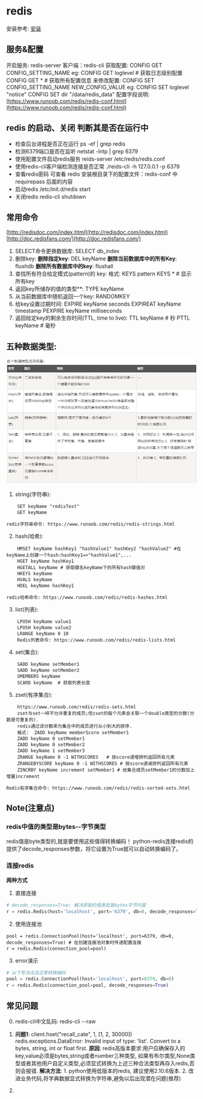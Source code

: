 # redis
安装参考: [安装](https://anggo.ro/note/installing-redis-in-ubuntu-wsl/)
## 服务&配置
开启服务: redis-server
客户端：redis-cli
获取配置: CONFIG GET CONFIG_SETTING_NAME
    eg: CONFIG GET loglevel # 获取日志级别配置
          CONFIG GET * # 获取所有配置信息
来修改配置: CONFIG SET CONFIG_SETTING_NAME NEW_CONFIG_VALUE
    eg: CONFIG SET loglevel "notice"
         CONFIG SET dir "/data/redis_data"
配置字段说明: [https://www.runoob.com/redis/redis-conf.html](https://www.runoob.com/redis/redis-conf.html)

## redis 的启动、关闭 判断其是否在运行中
* 检查后台进程是否正在运行
    ps -ef | grep redis
* 检测6379端口是否在监听
    netstat -lntp | grep 6379
* 使用配置文件启动redis服务
    reids-server /etc/redis/redis.conf
* 使用redis-cli客户端检测连接是否正常
    ./reids-cli -h 127.0.0.1 -p 6379
* 查看redis密码
    可查看 redis 安装根目录下的配置文件：redis-conf 中 requirepass 后面的内容
* 启动redis
    /etc/init.d/redis start
* 关闭redis
    redis-cli shutdown

## 常用命令
[http://redisdoc.com/index.html](http://redisdoc.com/index.html)
[http://doc.redisfans.com/](http://doc.redisfans.com/)

1. SELECT命令更换数据库:
    SELECT db_index
2. 删除key:
    **删除指定key**:
        DEL keyName
    **删除当前数据库中的所有Key**:
        flushdb
    **删除所有数据库中的key**:
        flushall
3. 查找所有符合给定模式(pattern)的 key:
    格式: KEYS pattern
    KEYS *     # 显示所有key
4. 返回key所储存的值的类型**:
    TYPE keyName
5. 从当前数据库中随机返回一个key:
    RANDOMKEY
6. 给key设置过期时间:
    EXPIRE keyName seconds
    EXPIREAT keyName timestamp
    PEXPIRE keyName milliseconds
7. 返回给定key的剩余生存时间(TTL, time to live):
    TTL keyName  # 秒
    PTTL keyName # 毫秒

##  五种数据类型: 
![](images_attachments/20210105172322041_12836.png)
1. string(字符串):
```redis
    SET keyName "redisTest"
    GET keyName 
```
    redis字符串命令: https://www.runoob.com/redis/redis-strings.html
2. hash(哈希):
```redis
    HMSET keyName hashKey1 "hashValue1" hashKey2 "hashValue2" #在keyName上创建一个hash:hashKey1=>"hashValue1",...
    HGET keyName hashKey1
    HGETALL keyName # 获取键名keyName下的所有hash键值对
    HKEYS keyName
    HVALS keyName
    HDEL keyName hashKey1
```
    redis哈希命令: https://www.runoob.com/redis/redis-hashes.html
3. list(列表):
```redis
    LPUSH keyName value1
    LPUSH keyName value2
    LRANGE keyName 0 10
    Redis列表命令: https://www.runoob.com/redis/redis-lists.html
```
4. set(集合):
```redis
    SADD keyName setMember1
    SADD keyName setMember2
    SMEMBERS keyName
    SCARD keyName  # 获取列表长度
```
5. zset(有序集合): 
```redis
    https://www.runoob.com/redis/redis-sets.html
    zset与set一样不允许重复的成员;但zset的每个元素会关联一个double类型的分数(分数是可重复的).
    redis通过该分数来为集合中的成员进行从小到大的排序.
    格式:  ZADD keyName memberScore setMember1
    ZADD keyName 0 setMember1
    ZADD keyName 0 setMember2
    ZADD keyName 1 setMember3
    ZRANGE keyName 0 -1 WITHSCORES   # 按score递增排列返回所有元素
    ZRANGEBYSCORE keyName 0 -1 WITHSCORES # 按score递减排列返回所有元素
    ZINCRBY keyName increment setMember1 # 给集合成员setMember1的分数加上增量increment
```
    Redis有序集合命令: https://www.runoob.com/redis/redis-sorted-sets.html

## Note(注意点)
### redis中值的类型是bytes--字节类型
redis值是byte类型的,就是要使用这些值得转换编码！
python-redis连接redis的提供了decode_responses参数，将它设置为True就可以自动转换编码了。

### 连接redis
**两种方式**
1. 直接连接
```python
# decode_responses=True: 解决获取的值类型是bytes字节问题
r = redis.Redis(host='localhost', port='6379', db=0, decode_responses=True) # 在构建Redis对象时传递配置连接参数
```
2. 使用连接池
```
pool = redis.ConnectionPool(host='localhost', port=6379, db=0, decode_responses=True) # 在创建连接池对象时传递配置连接
r = redis.Redis(connection_pool=pool)
```

3. error演示
```python
# 以下写法无法正常转换编码
pool = redis.ConnectionPool(host='localhost', port=6379, db=0)
r = redis.Redis(connection_pool=pool, decode_responses=True)
```


## 常见问题
0. redis-cli中文乱码:
    redis-cli --raw
1. **问题1**:
    client.hset("recall_cate", 1, [1, 2, 30000])
    redis.exceptions.DataError: Invalid input of type: 'list'. Convert to a bytes, string, int or float first.
    **原因**: 
        redis高版本要求:用户应确保存入的key,value必须是bytes,string或者number三种类型,
           如果有布尔类型,None类型或者其他用户自定义类型,必须显式转换为上述三种合法类型再存入redis,否则会报错.
    **解决方法**:
        1. python使用低版本的redis, 建议使用2.10.6版本.
        2. 改进业务代码,将字典数据显式转换为字符串,避免以后出现潜在问题(推荐)


3. 